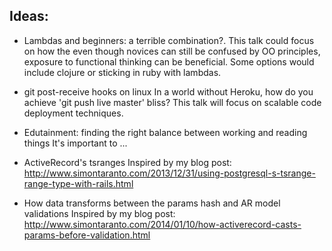 ## Ideas:

* Lambdas and beginners: a terrible combination?.
  This talk could focus on how the even though novices can still be confused by
  OO principles, exposure to functional thinking can be beneficial.  Some
  options would include clojure or sticking in ruby with lambdas.

* git post-receive hooks on linux
  In a world without Heroku, how do you achieve 'git push live master' bliss?
  This talk will focus on scalable code deployment techniques.

* Edutainment: finding the right balance between working and reading things
  It's important to ...

* ActiveRecord's tsranges
  Inspired by my blog post:
  http://www.simontaranto.com/2013/12/31/using-postgresql-s-tsrange-range-type-with-rails.html

* How data transforms between the params hash and AR model validations
  Inspired by my blog post:
  http://www.simontaranto.com/2014/01/10/how-activerecord-casts-params-before-validation.html


